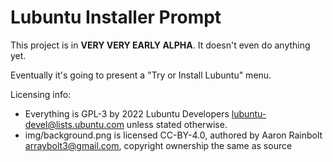# Lubuntu Installer Prompt

This project is in **VERY VERY EARLY ALPHA**. It doesn't even do anything yet.

Eventually it's going to present a "Try or Install Lubuntu" menu.

Licensing info:
 - Everything is GPL-3 by 2022 Lubuntu Developers <lubuntu-devel@lists.ubuntu.com> unless stated otherwise.
 - img/background.png is licensed CC-BY-4.0, authored by Aaron Rainbolt <arraybolt3@gmail.com>, copyright ownership the same as source
